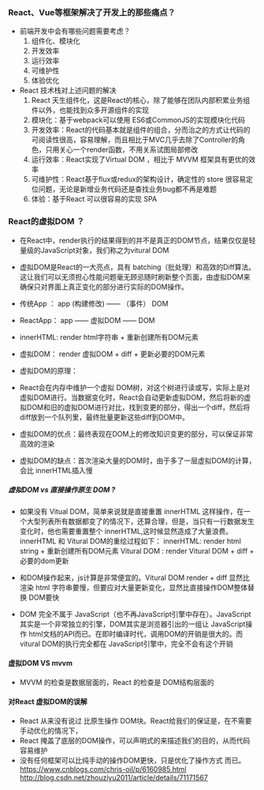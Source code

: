 ### React、Vue等框架解决了开发上的那些痛点？
- 前端开发中会有哪些问题需要考虑？
    1. 组件化、模块化
    2. 开发效率
    3. 运行效率
    4. 可维护性
    5. 体验优化
- React 技术栈对上述问题的解决
    1. React 天生组件化，这是React的核心，除了能够在团队内部积累业务组件以外，也能找到众多开源组件的实现
    2. 模块化：基于webpack可以使用 ES6或CommonJS的实现模块化代码
    3. 开发效率：React的代码基本就是组件的组合，分而治之的方式让代码的可阅读性很高，容易理解，而且相比于MVC几乎去除了Controller的角色，只用关心一个render函数，不用关系试图局部修改
    4. 运行效率：React实现了Virtual DOM ，相比于 MVVM 框架具有更优的效率
    5. 可维护性：React基于flux或redux的架构设计，确定性的 store 很容易定位问题，无论是新增业务代码还是查找业务bug都不再是难题
    6. 体验：基于React 可以很容易的实现 SPA

### React的虚拟DOM ？
- 在React中，render执行的结果得到的并不是真正的DOM节点，结果仅仅是轻量级的JavaScript对象，我们称之为vitural DOM 
- 虚拟DOM是React的一大亮点，具有 batching（批处理）和高效的Diff算法。这让我们可以无须担心性能问题毫无顾忌随时刷新整个页面，由虚拟DOM来确保只对界面上真正变化的部分进行实际的DOM操作。

- 传统App ：  app (构建修改) —— （事件） DOM
- ReactApp： app —— 虚拟DOM —— DOM
- innerHTML: render html字符串 + 重新创建所有DOM元素
- 虚拟DOM： render 虚拟DOM + diff + 更新必要的DOM元素

- 虚拟DOM的原理：
- React会在内存中维护一个虚拟 DOM树，对这个树进行读或写，实际上是对虚拟DOM进行。当数据变化时，React会自动更新虚拟DOM，然后将新的虚拟DOM和旧的虚拟DOM进行对比，找到变更的部分，得出一个diff，然后将diff放到一个队列里，最终批量更新这些diff到DOM中。
- 虚拟DOM的优点：最终表现在DOM上的修改知识变更的部分，可以保证非常高效的渲染

- 虚拟DOM的缺点：首次渲染大量的DOM时，由于多了一层虚拟DOM的计算，会比 innerHTML插入慢

##### 虚拟DOM vs 直接操作原生 DOM ?
- 如果没有 Vitual DOM，简单来说就是直接重置 innerHTML 这样操作，在一个大型列表所有数据都变了的情况下，还算合理，但是，当只有一行数据发生变化时，他也需要重置整个 innerHTML,这时候显然造成了大量浪费。
innerHTML 和 Vitural DOM的重绘过程如下：
innerHTML: render html string + 重新创建所有DOM元素
Vitural DOM : render Vitural DOM + diff + 必要的dom更新

- 和DOM操作起来，js计算是非常便宜的。Vitural DOM render + diff 显然比渲染 html 字符串要慢，但要应对大量更新变化，显然比直接操作DOM整体替换 DOM要快

- DOM 完全不属于 JavaScript（也不再JavaScript引擎中存在）。JavaScript其实是一个非常独立的引擎，DOM其实是浏览器引出的一组让 JavaScript操作 html文档的API而已。在即时编译时代，调用DOM的开销是很大的。而 vitural DOM的执行完全都在 JavaScript引擎中，完全不会有这个开销

#### 虚拟DOM VS mvvm
- MVVM 的检查是数据层面的，React 的检查是 DOM结构层面的

#### 对React 虚拟DOM的误解
- React 从来没有说过 比原生操作 DOM块。React给我们的保证是，在不需要手动优化的情况下，
- React 掩盖了底层的DOM操作，可以声明式的来描述我们的目的，从而代码容易维护
- 没有任何框架可以比纯手动的操作DOM更快，只是优化了操作方式 而已。
https://www.cnblogs.com/chris-oil/p/6160985.html
http://blog.csdn.net/zhouziyu2011/article/details/71171567